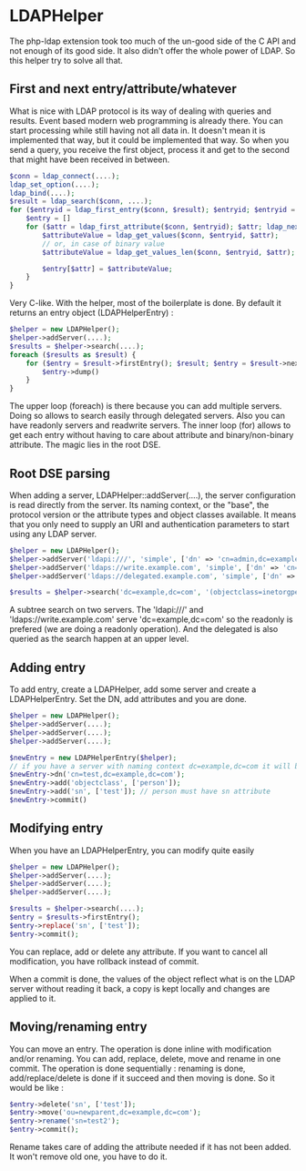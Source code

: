 # LDAPHelper

The php-ldap extension took too much of the un-good side of the C API and not enough of its good side. It also didn't offer the whole power of LDAP. So this helper try to solve all that.


## First and next entry/attribute/whatever

What is nice with LDAP protocol is its way of dealing with queries and results. Event based modern web programming is already there. You can start processing while still having not all data in. It doesn't mean it is implemented that way, but it could be implemented that way. So when you send a query, you receive the first object, process it and get to the second that might have been received in between.

```php
$conn = ldap_connect(....);
ldap_set_option(....);
ldap_bind(....);
$result = ldap_search($conn, ....);
for ($entryid = ldap_first_entry($conn, $result); $entryid; $entryid = ldap_next_entry($conn, $entryid)) {
    $entry = []
    for ($attr = ldap_first_attribute($conn, $entryid); $attr; ldap_next_attribute($conn, $entryid)) {
        $attributeValue = ldap_get_values($conn, $entryid, $attr);
        // or, in case of binary value
        $attributeValue = ldap_get_values_len($conn, $entryid, $attr);

        $entry[$attr] = $attributeValue;
    }
}
```

Very C-like. With the helper, most of the boilerplate is done. By default it returns an entry object (LDAPHelperEntry) :

```php
$helper = new LDAPHelper();
$helper->addServer(....);
$results = $helper->search(....);
foreach ($results as $result) {
    for ($entry = $result->firstEntry(); $result; $entry = $result->nextEntry()) {
        $entry->dump()
    }
}
```
The upper loop (foreach) is there because you can add multiple servers. Doing so allows to search easily through delegated servers. Also you can have readonly servers and readwrite servers.
The inner loop (for) allows to get each entry without having to care about attribute and binary/non-binary attribute. The magic lies in the root DSE.

## Root DSE parsing

When adding a server, LDAPHelper::addServer(....), the server configuration is read directly from the server. Its naming context, or the "base", the protocol version or the attribute types and object classes available. It means that you only need to supply an URI and authentication parameters to start using any LDAP server.

```php
$helper = new LDAPHelper();
$helper->addServer('ldapi:///', 'simple', ['dn' => 'cn=admin,dc=example,dc=com', 'password' => 'secret'], true); // readonly server
$helper->addServer('ldaps://write.example.com', 'simple', ['dn' => 'cn=admin,dc=example,dc=com', 'password' => 'secret']); // readwrite server
$helper->addServer('ldaps://delegated.example.com', 'simple', ['dn' => 'cn=admin,dc=delegated,dc=example,dc=com', 'password' => 'secret']); // readwrite server

$results = $helper->search('dc=example,dc=com', '(objectclass=inetorgperson)', ['*'], 'sub');
```
A subtree search on two servers. The 'ldapi:///' and 'ldaps://write.example.com' serve 'dc=example,dc=com' so the readonly is prefered (we are doing a readonly operation). And the delegated is also queried as the search happen at an upper level.

## Adding entry
To add entry, create a LDAPHelper, add some server and create a LDAPHelperEntry. Set the DN, add attributes and you are done.

```php
$helper = new LDAPHelper();
$helper->addServer(....);
$helper->addServer(....);
$helper->addServer(....);

$newEntry = new LDAPHelperEntry($helper);
// if you have a server with naming context dc=example,dc=com it will be choosen
$newEntry->dn('cn=test,dc=example,dc=com');
$newEntry->add('objectclass', ['person']);
$newEntry->add('sn', ['test']); // person must have sn attribute
$newEntry->commit()
```

## Modifying entry
When you have an LDAPHelperEntry, you can modify quite easily

```php
$helper = new LDAPHelper();
$helper->addServer(....);
$helper->addServer(....);
$helper->addServer(....);

$results = $helper->search(....);
$entry = $results->firstEntry();
$entry->replace('sn', ['test']);
$entry->commit();
```

You can replace, add or delete any attribute. If you want to cancel all modification, you have rollback instead of commit.

When a commit is done, the values of the object reflect what is on the LDAP server without reading it back, a copy is kept locally and changes are applied to it.

## Moving/renaming entry

You can move an entry. The operation is done inline with modification and/or renaming. You can add, replace, delete, move and rename in one commit. The operation is done sequentially : renaming is done, add/replace/delete is done if it succeed and then moving is done. So it would be like :

```php
$entry->delete('sn', ['test']);
$entry->move('ou=newparent,dc=example,dc=com');
$entry->rename('sn=test2');
$entry->commit();
```

Rename takes care of adding the attribute needed if it has not been added. It won't remove old one, you have to do it.
